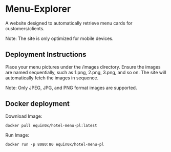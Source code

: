 # Menu-Explorer 
A website designed to automatically retrieve menu cards for customers/clients.

Note: The site is only optimized for mobile devices.

## Deployment Instructions 
Place your menu pictures under the /images directory. Ensure the images are named sequentially, such as 1.png, 2.png, 3.png, and so on. The site will automatically fetch the images in sequence.

Note: Only JPEG, JPG, and PNG format images are supported.

## Docker deployment

Download Image:
```
docker pull equin0x/hotel-menu-pl:latest
```
Run Image:
```
docker run -p 8080:80 equin0x/hotel-menu-pl
```
